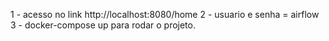 1 - acesso no link http://localhost:8080/home
2 - usuario e senha = airflow
3 - docker-compose up para rodar o projeto.
